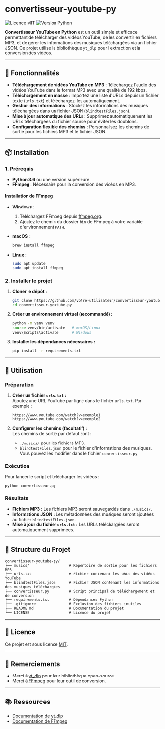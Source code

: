 
# convertisseur-youtube-py

![Licence MIT](https://img.shields.io/badge/Licence-MIT-blue.svg)
![Version Python](https://img.shields.io/badge/Python-3.6%2B-blue.svg)

**Convertisseur YouTube en Python** est un outil simple et efficace permettant de télécharger des vidéos YouTube, de les convertir en fichiers MP3, et de gérer les informations des musiques téléchargées via un fichier JSON. Ce projet utilise la bibliothèque `yt_dlp` pour l'extraction et la conversion des vidéos.

---

## 🚀 Fonctionnalités

- **Téléchargement de vidéos YouTube en MP3** : Téléchargez l'audio des vidéos YouTube dans le format MP3 avec une qualité de 192 kbps.
- **Téléchargement en masse** : Importez une liste d'URLs depuis un fichier texte (`urls.txt`) et téléchargez-les automatiquement.
- **Gestion des informations** : Stockez les informations des musiques téléchargées dans un fichier JSON (`blindtestFiles.json`).
- **Mise à jour automatique des URLs** : Supprimez automatiquement les URLs téléchargées du fichier source pour éviter les doublons.
- **Configuration flexible des chemins** : Personnalisez les chemins de sortie pour les fichiers MP3 et le fichier JSON.

---

## 📦 Installation

### **1. Prérequis**

- **Python 3.6** ou une version supérieure
- **FFmpeg** : Nécessaire pour la conversion des vidéos en MP3.

#### **Installation de FFmpeg**

- **Windows** :
  1. Téléchargez FFmpeg depuis [ffmpeg.org](https://ffmpeg.org/download.html).
  2. Ajoutez le chemin du dossier `bin` de FFmpeg à votre variable d'environnement `PATH`.

- **macOS** :
  ```bash
  brew install ffmpeg
  ```

- **Linux** :
  ```bash
  sudo apt update
  sudo apt install ffmpeg
  ```

### **2. Installer le projet**

1. **Cloner le dépôt :**
   ```bash
   git clone https://github.com/votre-utilisateur/convertisseur-youtube-py.git
   cd convertisseur-youtube-py
   ```

2. **Créer un environnement virtuel (recommandé) :**
   ```bash
   python -m venv venv
   source venv/bin/activate   # macOS/Linux
   venv\Scripts\activate      # Windows
   ```

3. **Installer les dépendances nécessaires :**
   ```bash
   pip install -r requirements.txt
   ```

---

## 🔧 Utilisation

### **Préparation**

1. **Créer un fichier `urls.txt` :**  
   Ajoutez une URL YouTube par ligne dans le fichier `urls.txt`. Par exemple :
   ```
   https://www.youtube.com/watch?v=exemple1
   https://www.youtube.com/watch?v=exemple2
   ```

2. **Configurer les chemins (facultatif) :**  
   Les chemins de sortie par défaut sont :
   - `./musics/` pour les fichiers MP3.
   - `blindtestFiles.json` pour le fichier d'informations des musiques.
   Vous pouvez les modifier dans le fichier `convertisseur.py`.

### **Exécution**

Pour lancer le script et télécharger les vidéos :
```bash
python convertisseur.py
```

### **Résultats**

- **Fichiers MP3 :** Les fichiers MP3 seront sauvegardés dans `./musics/`.
- **Informations JSON :** Les métadonnées des musiques seront ajoutées au fichier `blindtestFiles.json`.
- **Mise à jour du fichier `urls.txt` :** Les URLs téléchargées seront automatiquement supprimées.

---

## 📂 Structure du Projet

```
convertisseur-youtube-py/
├── musics/                  # Répertoire de sortie pour les fichiers MP3
├── urls.txt                 # Fichier contenant les URLs des vidéos YouTube
├── blindtestFiles.json      # Fichier JSON contenant les informations des musiques téléchargées
├── convertisseur.py         # Script principal de téléchargement et de conversion
├── requirements.txt         # Dépendances Python
├── .gitignore               # Exclusion des fichiers inutiles
├── README.md                # Documentation du projet
└── LICENSE                  # Licence du projet
```
---

## 📄 Licence

Ce projet est sous licence [MIT](LICENSE).

---

## 🙏 Remerciements

- Merci à [yt_dlp](https://github.com/yt-dlp/yt-dlp) pour leur bibliothèque open-source.
- Merci à [FFmpeg](https://ffmpeg.org/) pour leur outil de conversion.

---

## 📚 Ressources

- [Documentation de yt_dlp](https://github.com/yt-dlp/yt-dlp)
- [Documentation de FFmpeg](https://ffmpeg.org/documentation.html)

